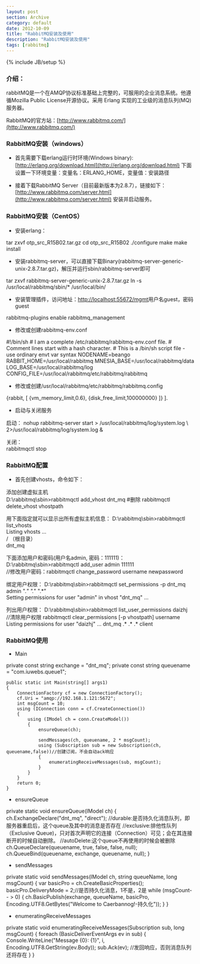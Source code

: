 ```yaml
---
layout: post
section: Archive
category: default
date: 2012-10-09
title: "RabbitMQ安装及使用"
description: "RabbitMQ安装及使用"
tags: [rabbitmq]
---
```

{% include JB/setup %}

<h3 id="blockquote">介绍：</h3>

rabbitMQ是一个在AMQP协议标准基础上完整的，可服用的企业消息系统。他遵循Mozilla Public License开源协议。采用 Erlang 实现的工业级的消息队列(MQ)服务器。

RabbitMQ的官方站：[http://www.rabbitmq.com/](http://www.rabbitmq.com/)

<h3 id="blockquote">RabbitMQ安装（windows）</h3>

*   首先需要下载erlang运行时环境(Windows binary): [http://erlang.org/download.html](http://erlang.org/download.html)
    下面设置一下环境变量：变量名：ERLANG_HOME，变量值：安装路径

*   接着下载RabbitMQ Server（目前最新版本为2.8.7），链接如下：[http://www.rabbitmq.com/server.html](http://www.rabbitmq.com/server.html)
    安装并启动服务。

<h3 id="blockquote">RabbitMQ安装（CentOS）</h3>

*   安装erlang：

<label/>
    tar zxvf otp_src_R15B02.tar.gz  
    cd otp_src_R15B02  
    ./configure  
    make  
    make install

*   安装rabbitmq-server，可以直接下载Binary(rabbitmq-server-generic-unix-2.8.7.tar.gz)，解压并运行sbin/rabbitmq-server即可
    
<label/>
    tar zxvf rabbitmq-server-generic-unix-2.8.7.tar.gz  
    ln -s /usr/local/rabbitmq/sbin/* /usr/local/bin/ 
    
*   安装管理插件，访问地址：[http://localhost:55672/mgmt](http://localhost:55672/mgmt)用户名guest，密码guest  
    
<label/>
    rabbitmq-plugins enable rabbitmq_management

*   修改或创建rabbitmq-env.conf  

<label/>
    #!/bin/sh  
    # I am a complete /etc/rabbitmq/rabbitmq-env.conf file.  
    # Comment lines start with a hash character.  
    # This is a /bin/sh script file - use ordinary envt var syntax  
    NODENAME=beango  
    RABBIT_HOME=/usr/local/rabbitmq  
    MNESIA_BASE=/usr/local/rabbitmq/data  
    LOG_BASE=/usr/local/rabbitmq/log  
    CONFIG_FILE=/usr/local/rabbitmq/etc/rabbitmq/rabbitmq  

*   修改或创建/usr/local/rabbitmq/etc/rabbitmq/rabbitmq.config  

<label/>
    {rabbit,  
        [  
            {vm_memory_limit,0.6},  
            {disk_free_limit,100000000}  
        ]}  
    ].

*   启动与关闭服务  

启动：
    nohup rabbitmq-server start > /usr/local/rabbitmq/log/system.log \ 2>/usr/local/rabbitmq/log/system.log &  

关闭：  
    rabbitmqctl stop

<h3 id="blockquote">RabbitMQ配置</h3>

*   首先创建vhosts，命令如下：

添加创建虚拟主机  
    D:\rabbitmq\sbin>rabbitmqctl add_vhost dnt_mq  #删除 rabbitmqctl delete_vhost vhostpath

用下面指定就可以显示出所有虚拟主机信息：
    D:\rabbitmq\sbin>rabbitmqctl list_vhosts  
    Listing vhosts ...  
    /   （根目录）  
    dnt_mq

下面添加用户和密码(用户名admin, 密码：111111)：
    D:\rabbitmq\sbin>rabbitmqctl add_user admin 111111  
    //修改用户密码：rabbitmqctl change_password username newpassword

绑定用户权限： 
    D:\rabbitmq\sbin>rabbitmqctl set_permissions -p dnt_mq admin ".*" ".*" ".*"  
    Setting permissions for user "admin" in vhost "dnt_mq" ...

列出用户权限：
    D:\rabbitmq\sbin>rabbitmqctl list_user_permissions daizhj  
    //清除用户权限 rabbitmqctl clear_permissions [-p vhostpath] username
    Listing permissions for user "daizhj" ...
    dnt_mq  .*      .*      .*      client
    
<h3 id="blockquote">RabbitMQ使用</h3>

*   Main

<label/>
    private const string exchange = "dnt_mq";  
    private const string queuename = "com.iuwebs.queue1";  
      
    public static int Main(string[] args1)  
    {  
        ConnectionFactory cf = new ConnectionFactory();  
        cf.Uri = "amqp://192.168.1.121:5672";  
        int msgCount = 10;  
        using (IConnection conn = cf.CreateConnection())  
        {  
            using (IModel ch = conn.CreateModel())  
            {  
                ensureQueue(ch);  
    
                sendMessages(ch, queuename, 2 * msgCount);  
                using (Subscription sub = new Subscription(ch, queuename,false))//创建订阅，不会自动ack响应  
                {  
                    enumeratingReceiveMessages(sub, msgCount);  
                }  
            }  
        }  
        return 0;  
    }  

*   ensureQueue

<label/>
    private static void ensureQueue(IModel ch)  
    {  
        ch.ExchangeDeclare("dnt_mq", "direct");  
        //durable:是否持久化消息队列，即服务器重启后，这个queue及其中的消息是否存在  
        //exclusive:排他性队列（Exclusive Queue)，只对首次声明它的连接（Connection）可见；会在其连接断开的时候自动删除。  
        //autoDelete:这个queue不再使用的时候会被删除  
        ch.QueueDeclare(queuename, true, false, false, null);  
        ch.QueueBind(queuename, exchange, queuename, null);  
    }

*   sendMessages

<label/>
    private static void sendMessages(IModel ch, string queueName, long msgCount)  
    {  
        var basicPro = ch.CreateBasicProperties();  
        basicPro.DeliveryMode = 2;//是否持久化消息，1不是，2是  
        while (msgCount-- > 0)  
        {  
            ch.BasicPublish(exchange, queueName, basicPro, Encoding.UTF8.GetBytes("Welcome to Caerbannog!-持久化"));  
        }  
    }

*   enumeratingReceiveMessages

<label/>
    private static void enumeratingReceiveMessages(Subscription sub, long msgCount)  
    {  
        foreach (BasicDeliverEventArgs ev in sub)  
        {  
            Console.WriteLine("Message {0}: {1}", i, Encoding.UTF8.GetString(ev.Body));  
            sub.Ack(ev); //发回响应，否则消息队列还将存在  
        }  
    }
